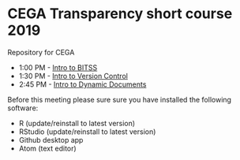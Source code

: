 # CEGA Transparency short course 2019
Repository for CEGA



- 1:00 PM	- [Intro to BITSS](https://github.com/BITSS/CEGA2019/blob/master/20190423_Intro_BITSS.pptx)
- 1:30 PM	- [Intro to Version Control](https://github.com/BITSS/CEGA2019/tree/master/01a-Git-GUI)
- 2:45 PM	- [Intro to Dynamic Documents](https://github.com/BITSS/CEGA2019/tree/master/02-dynamicdocs)



Before this meeting please sure sure you have installed the following software: 
 -  R (update/reinstall to latest version)
 -  RStudio  (update/reinstall to latest version)
 -  Github desktop app
 -  Atom (text editor)
